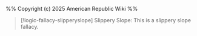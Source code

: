 %%
Copyright (c) 2025 American Republic Wiki
%%
>[!logic-fallacy-slipperyslope] Slippery Slope: This is a slippery slope fallacy.
